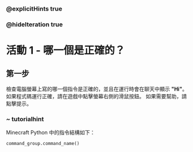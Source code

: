 ### @explicitHints true
### @hideIteration true 

# 活動 1 - 哪一個是正確的？

## 第一步
檢查電腦螢幕上寫的哪一個指令是正確的，並且在運行時會在聊天中顯示 **"Hi"**。
如果程式碼運行正確，請在遊戲中點擊螢幕右側的滑鼠按鈕。
如果需要幫助，請點擊提示。

### ~ tutorialhint 
Minecraft Python 中的指令結構如下：
```python
command_group.command_name()
```
 